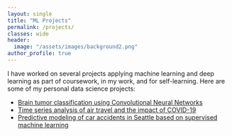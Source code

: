 ```yaml
---
layout: single
title: "ML Projects"
permalink: /projects/
classes: wide
header:
  image: "/assets/images/background2.png"
author_profile: true
---
```


I have worked on several projects applying machine learning and deep learning as part of coursework, in my work, and for self-learning. Here are some of my personal data science projects:

- [Brain tumor classification using Convolutional Neural Networks](https://www.linkedin.com/pulse/deep-learning-brain-tumor-classification-aruna-mohan/)
- [Time series analysis of air travel and the impact of COVID-19](https://www.linkedin.com/pulse/time-series-analysis-air-travel-impact-covid-19-aruna-mohan/)
- [Predictive modeling of car accidents in Seattle based on supervised machine learning](https://www.linkedin.com/pulse/predictive-modeling-car-accidents-seattle-aruna-mohan/)
